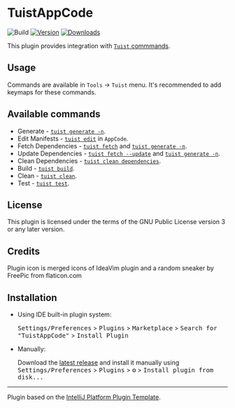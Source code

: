 # TuistAppCode

![Build](https://github.com/dankinsoid/TuistAppCode/workflows/Build/badge.svg)
[![Version](https://img.shields.io/jetbrains/plugin/v/PLUGIN_ID.svg)](https://plugins.jetbrains.com/plugin/PLUGIN_ID)
[![Downloads](https://img.shields.io/jetbrains/plugin/d/PLUGIN_ID.svg)](https://plugins.jetbrains.com/plugin/PLUGIN_ID)

<!-- Plugin description -->
This plugin provides integration with [`Tuist` commmands](https://docs.tuist.io/commands).

## Usage

Commands are available in `Tools` -> `Tuist` menu. It's recommended to add keymaps for these commands.

## Available commands
- Generate - [`tuist generate -n`](https://docs.tuist.io/commands/generate).
- Edit Manifests - [`tuist edit`](https://docs.tuist.io/commands/edit) in `AppCode`.
- Fetch Dependencies - [`tuist fetch`](https://docs.tuist.io/commands/dependencies) and [`tuist generate -n`](https://docs.tuist.io/commands/generate).
- Update Dependencies - [`tuist fetch --update`](https://docs.tuist.io/commands/dependencies) and [`tuist generate -n`](https://docs.tuist.io/commands/generate).
- Clean Dependencies - [`tuist clean dependencies`](https://docs.tuist.io/commands/dependencies).
- Build - [`tuist build`](https://docs.tuist.io/commands/build).
- Clean - [`tuist clean`](https://docs.tuist.io/commands/clean).
- Test - [`tuist test`](https://docs.tuist.io/commands/test).

## License
This plugin is licensed under the terms of the GNU Public License version 3 or any later version.

## Credits
Plugin icon is merged icons of IdeaVim plugin and a random sneaker by FreePic from flaticon.com

## Installation

- Using IDE built-in plugin system:

  <kbd>Settings/Preferences</kbd> > <kbd>Plugins</kbd> > <kbd>Marketplace</kbd> > <kbd>Search for "TuistAppCode"</kbd> >
  <kbd>Install Plugin</kbd>

- Manually:

  Download the [latest release](https://github.com/dankinsoid/TuistAppCode/releases/latest) and install it manually using
  <kbd>Settings/Preferences</kbd> > <kbd>Plugins</kbd> > <kbd>⚙️</kbd> > <kbd>Install plugin from disk...</kbd>


---
Plugin based on the [IntelliJ Platform Plugin Template][template].

[template]: https://github.com/JetBrains/intellij-platform-plugin-template
